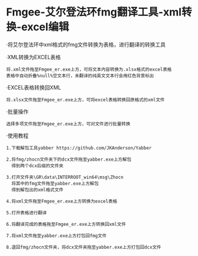 # Fmgee-艾尔登法环fmg翻译工具-xml转换-excel编辑

·将艾尔登法环中xml格式的fmg文件转换为表格，进行翻译的转换工具

·XML转换为EXCEL表格
	
 	将.xml文件拖至Fmgee_er.exe上方，可将文本内容转换为.xlsx格式的excel表格
	表格中自动折叠%null%空文本行，未翻译的纯英文文本行会用红色背景标出

·EXCEL表格转换回XML

  
	将.xlsx文件拖至Fmgee_er.exe上方，可将excel表格转换回原格式的xml文件

·批量操作
  
	选择多项文件拖至Fmgee_er.exe上方，可对文件进行批量转换

·使用教程

	1.下载解包工具yabber https://github.com/JKAnderson/Yabber
	
	2.将fmg/zhocn文件夹下的dcx文件拖至yabber.exe上方解包
      得到两个dcx后缀的文件夹
		
	3.打开文件夹\GR\data\INTERROOT_win64\msg\Zhocn
      将其中的fmg文件拖至yabber.exe上方解包
      得到解包出的xml格式文件
  
	4.将xml文件拖至Fmgee_er.exe上方转换为excel表格
  
	5.打开表格进行翻译
  
	6.将翻译完成的表格拖至Fmgee_er.exe上方转换回xml文件
  
	7.将xml文件拖至yabber.exe上方打包回fmg文件
  
	8.退回fmg/zhocn文件夹，将dcx文件夹拖至yabber.exe上方打包回dcx文件
